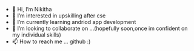 - 👋 Hi, I’m Nikitha
- 👀 I’m interested in upskilling after cse
- 🌱 I’m currently learning andriod app development
- 💞️ I’m looking to collaborate on ...(hopefully soon,once im confident on my individual skills)
- 📫 How to reach me ... github :)

<!---
Nikki4488/Nikki4488 is a ✨ special ✨ repository because its `README.md` (this file) appears on your GitHub profile.
You can click the Preview link to take a look at your changes.
--->
